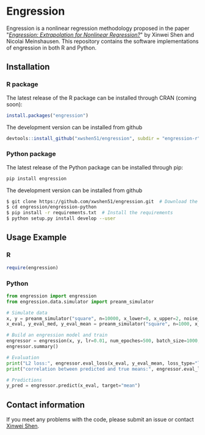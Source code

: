# Engression

Engression is a nonlinear regression methodology proposed in the paper "[*Engression: Extrapolation for Nonlinear Regression?*]()" by Xinwei Shen and Nicolai Meinshausen. 
This repository contains the software implementations of engression in both R and Python.

## Installation
### R package

The latest release of the R package can be installed through CRAN (coming soon):

```R
install.packages("engression")
```

The development version can be installed from github

```R
devtools::install_github("xwshen51/engression", subdir = "engression-r")
```

### Python package
The latest release of the Python package can be installed through pip:
```sh
pip install engression
```

The development version can be installed from github

```sh
$ git clone https://github.com/xwshen51/engression.git  # Download the package 
$ cd engression/engression-python
$ pip install -r requirements.txt  # Install the requirements
$ python setup.py install develop --user
```


## Usage Example
### R
```R
require(engression)

```

### Python
```python
from engression import engression
from engression.data.simulator import preanm_simulator

# Simulate data
x, y = preanm_simulator("square", n=10000, x_lower=0, x_upper=2, noise_std=1, train=True, device=device)
x_eval, y_eval_med, y_eval_mean = preanm_simulator("square", n=1000, x_lower=0, x_upper=4, noise_std=1, train=False, device=device)

# Build an engression model and train
engressor = engression(x, y, lr=0.01, num_epoches=500, batch_size=1000, device="cuda")
engressor.summary()

# Evaluation
print("L2 loss:", engressor.eval_loss(x_eval, y_eval_mean, loss_type="l2"))
print("correlation between predicted and true means:", engressor.eval_loss(x_eval, y_eval_mean, loss_type="cor"))

# Predictions
y_pred = engressor.predict(x_eval, target="mean")
```


## Contact information
If you meet any problems with the code, please submit an issue or contact [Xinwei Shen](mailto:xinwei.shen@stat.math.ethz.ch).
